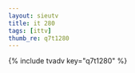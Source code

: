 ```yaml
--- 
layout: sieutv
title: it 280
tags: [ittv]
thumb_re: q7t1280
---
```

{% include tvadv key="q7t1280" %} 
